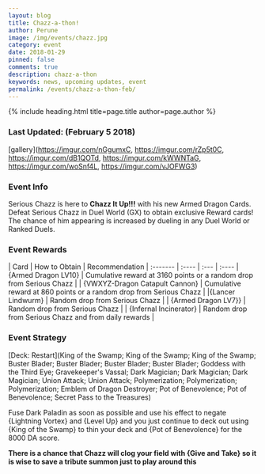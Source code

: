 ```yaml
---
layout: blog
title: Chazz-a-thon!
author: Perune
image: /img/events/chazz.jpg
category: event
date: 2018-01-29
pinned: false
comments: true
description: chazz-a-thon
keywords: news, upcoming updates, event
permalink: /events/chazz-a-thon-feb/
---
```


{% include heading.html title=page.title author=page.author %}

### Last Updated: (February 5 2018) 

[gallery](https://imgur.com/nGgumxC, https://imgur.com/rZp5t0C, https://imgur.com/dB1QOTd, https://imgur.com/kWWNTaG, https://imgur.com/woSnf4L, https://imgur.com/vJOFWG3)

### Event Info
Serious Chazz is here to **Chazz It Up!!!** with his new Armed Dragon Cards.  Defeat Serious Chazz in Duel World (GX) to obtain exclusive Reward cards! The chance of him appearing is increased by dueling in any Duel World or Ranked Duels. 

### Event Rewards

| Card    | How to Obtain |  Recommendation
| :------- | :---- | :--- | :---- 
| {Armed Dragon LV10} | Cumulative reward at 3160 points or a random drop from Serious Chazz  | 
| {VWXYZ-Dragon Catapult Cannon} | Cumulative reward at 860 points or a random drop from Serious Chazz |
|{Lancer Lindwurm} | Random drop from Serious Chazz |
| {Armed Dragon LV7}} | Random drop from Serious Chazz |
| {Infernal Incinerator} | Random drop from Serious Chazz and from daily rewards |

### Event Strategy

[Deck: Restart](King of the Swamp; King of the Swamp; King of the Swamp; Buster Blader; Buster Blader; Buster Blader; Buster Blader; Goddess with the Third Eye; Gravekeeper's Vassal; Dark Magician;  Dark Magician; Dark Magician; Union Attack; Union Attack; Polymerization; Polymerization; Polymerization; Emblem of Dragon Destroyer; Pot of Benevolence; Pot of Benevolence; Secret Pass to the Treasures)

Fuse Dark Paladin as soon as possible and use his effect to negate {Lightning Vortex} and {Level Up} and you just continue to deck out using {King of the Swamp} to thin your deck and {Pot of Benevolence} for the 8000 DA score.

**There is a chance that Chazz will clog your field with {Give and Take} so it is wise to save a tribute summon just to play around this**
